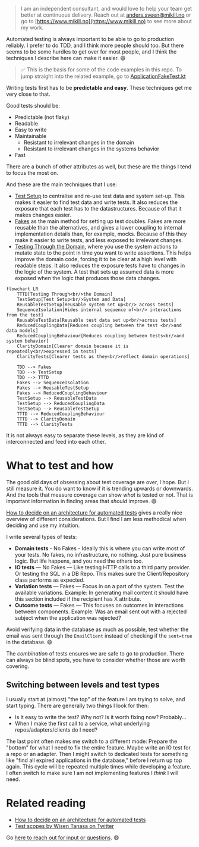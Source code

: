> I am an independent consultant, and would love to help your team get better at continuous delivery. Reach out
> at [anders.sveen@mikill.no](mailto:anders.sveen@mikill.no) or go to [https://www.mikill.no](https://www.mikill.no) to
> see more about my work.

Automated testing is always important to be able to go to production reliably.
I prefer to do TDD, and I think more people should too.
But there seems to be some hurdles to get over for most people, and I think the techniques I describe here can make it
easier.
😄

> ✅ This is the basis for some of the code examples in this repo.
> To jump straight into the related example,
> go to [ApplicationFakeTest.kt](../src/test/kotlin/application/ApplicationFakeTest.kt)

Writing tests first has to be **predictable and easy**.
These techniques get me very
close to that.

Good tests should be:

- Predictable (not flaky)
- Readable
- Easy to write
- Maintainable
    - Resistant to irrelevant changes in the domain
    - Resistant to irrelevant changes in the systems behavior
- Fast

There are a bunch of other attributes as well, but these are the things I tend to focus the most on.

And these are the main techniques that I use:

- [Test Setup](test-setup.md) to centralise and re-use test data and system set-up. This makes it easier to find test
  data and write tests. It also reduces the exposure that each test has to the datastructures. Because of that it makes
  changes easier.
- [Fakes](fakes.md) as the main method for setting up test doubles. Fakes are more reusable than the alternatives, and
  gives a lower coupling to internal implementation details than, for example, mocks. Because of this they make it
  easier to write tests, and less exposed to irrelevant changes.
- [Testing Through the Domain](tttd.md), where you use the system actions to mutate state to the point in time you want
  to write assertions. This helps improve the domain code, forcing it to be clear at a high level with readable steps.
  It also reduces the exposure tests have to changes in the logic of the system. A test that sets up assumed data is
  more exposed when the logic that produces those data changes.

```mermaid
flowchart LR
    TTTD[Testing Through<br/>the Domain]
    TestSetup[Test Setup<br/>System and Data]
    ReusableTestSetup[Reusable system set up<br/> across tests]
    SequenceIsolation[Hides internal sequence of<br/> interactions from the test]
    ReusableTestData[Reusable test data set up<br/>across tests]
    ReducedCouplingData[Reduces coupling between the test <br/>and data models]
    ReducedCouplingBehaviour[Reduces coupling between tests<br/>and system behavior]
    ClarityDomain[Clearer domain because it is repeatedly<br/>expressed in tests]
    ClarityTests[Clearer tests as they<br/>reflect domain operations]
    
    TDD --> Fakes
    TDD --> TestSetup
    TDD --> TTTD
    Fakes --> SequenceIsolation
    Fakes --> ReusableTestSetup
    Fakes --> ReducedCouplingBehaviour
    TestSetup --> ReusableTestData
    TestSetup --> ReducedCouplingData
    TestSetup --> ReusableTestSetup
    TTTD --> ReducedCouplingBehaviour
    TTTD --> ClarityDomain
    TTTD --> ClarityTests
```

It is not always easy to separate these levels, as they are kind of interconnected and feed into each other.

# What to test and how

The good old days of obsessing about test coverage are over, I hope. But I still measure it.
You do want to know if it is trending upwards or downwards.
And the tools that measure coverage can show _what_ is tested or not.
That is important information in finding areas that *should* improve.
😄

[How to decide on an architecture for automated tests](https://www.qwan.eu/2020/09/17/test-architecture.html) gives a
really nice overview of different considerations. But I find I am less methodical when deciding and use my intuition.

I write several types of tests:

- **Domain tests** - No Fakes - Ideally this is where you can write most of your tests. No fakes, no infrastructure, no
  nothing. Just pure business logic. But life happens, and you need the others too.
- **IO tests** — No Fakes — Like testing HTTP calls to a third party provider. Or testing the SQL in a DB Repo. This
  makes sure the Client/Repository class performs as expected.
- **Variation tests** — Fakes — Focus in on a part of the system. Test the available variations. Example: In generating
  mail content it should have this section included if the recipient has X attribute.
- **Outcome tests** — Fakes — This focuses on outcomes in interactions between components. Example: Was an email sent
  out with a rejected subject when the application was rejected?

Avoid verifying data in the database as much as possible,
test whether the email was sent through the `EmailClient` instead of checking if the `sent=true` in the database.
😄

The _combination_ of tests ensures we are safe to go to production.
There can always be blind spots, you have to consider whether those are worth covering.

## Switching between levels and test types

I usually start at (almost) "the top" of the feature I am trying to solve, and start typing. There are generally two
things I look for then:

- Is it easy to write the test? Why not? Is it worth fixing now? Probably...
- When I make the first call to a service, what underlying repos/adapters/clients do I need?

The last point often makes me switch to a different mode:
Prepare the "bottom" for what I need to fix the entire feature. Maybe write an IO test for a repo or an adapter.
Then I might switch to dedicated tests for something like "find all expired applications in the database,"
before I return up top again.
This cycle will be repeated multiple times while developing a feature.
I often switch to make sure I am not implementing features I _think_ I will need.

# Related reading

- [How to decide on an architecture for automated tests](https://www.qwan.eu/2020/09/17/test-architecture.html)
- [Test scopes by Wisen Tanasa on Twitter](https://twitter.com/ceilfors/status/1687780512277069824)

Go [here to reach out for input or questions](../README.md). 😄

